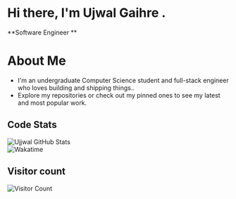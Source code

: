  # Hi there, I'm Ujwal Gaihre .
   **Software Engineer **

# About Me
  - I'm an undergraduate Computer Science student  and  full-stack engineer who loves building and shipping things..
- Explore my repositories or check out my pinned ones to see my latest and most popular work.

## Code Stats
![Ujjwal  GitHub Stats](https://github-readme-stats.vercel.app/api?username=ujjwal2061&show_icons=true&theme=dark)   
![Wakatime](https://github-readme-stats.vercel.app/api/wakatime?username=ujjwal2061&theme=dark)

## Visitor count
![Visitor Count](https://count.getloli.com/get/@ujjwal2061?theme=rule34)
